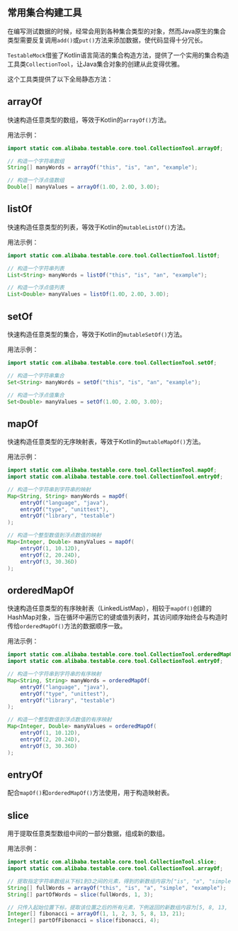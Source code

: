 常用集合构建工具
---

在编写测试数据的时候，经常会用到各种集合类型的对象，然而Java原生的集合类型需要反复调用`add()`或`put()`方法来添加数据，使代码显得十分冗长。

`TestableMock`借鉴了Kotlin语言简洁的集合构造方法，提供了一个实用的集合构造工具类`CollectionTool`，让Java集合对象的创建从此变得优雅。

这个工具类提供了以下全局静态方法：

## arrayOf

快速构造任意类型的数组，等效于Kotlin的`arrayOf()`方法。

用法示例：

```java
import static com.alibaba.testable.core.tool.CollectionTool.arrayOf;

// 构造一个字符串数组
String[] manyWords = arrayOf("this", "is", "an", "example");

// 构造一个浮点值数组
Double[] manyValues = arrayOf(1.0D, 2.0D, 3.0D);
```

## listOf

快速构造任意类型的列表，等效于Kotlin的`mutableListOf()`方法。

用法示例：

```java
import static com.alibaba.testable.core.tool.CollectionTool.listOf;

// 构造一个字符串列表
List<String> manyWords = listOf("this", "is", "an", "example");

// 构造一个浮点值列表        
List<Double> manyValues = listOf(1.0D, 2.0D, 3.0D);
```

## setOf

快速构造任意类型的集合，等效于Kotlin的`mutableSetOf()`方法。

用法示例：

```java
import static com.alibaba.testable.core.tool.CollectionTool.setOf;

// 构造一个字符串集合
Set<String> manyWords = setOf("this", "is", "an", "example");

// 构造一个浮点值集合
Set<Double> manyValues = setOf(1.0D, 2.0D, 3.0D);
```

## mapOf

快速构造任意类型的无序映射表，等效于Kotlin的`mutableMapOf()`方法。

用法示例：

```java
import static com.alibaba.testable.core.tool.CollectionTool.mapOf;
import static com.alibaba.testable.core.tool.CollectionTool.entryOf;

// 构造一个字符串到字符串的映射
Map<String, String> manyWords = mapOf(
    entryOf("language", "java"),
    entryOf("type", "unittest"),
    entryOf("library", "testable")
);

// 构造一个整型数值到浮点数值的映射
Map<Integer, Double> manyValues = mapOf(
    entryOf(1, 10.12D),
    entryOf(2, 20.24D),
    entryOf(3, 30.36D)
);
```

## orderedMapOf

快速构造任意类型的有序映射表（LinkedListMap），相较于`mapOf()`创建的HashMap对象，当在循环中遍历它的键或值列表时，其访问顺序始终会与构造时传给`orderedMapOf()`方法的数据顺序一致。

用法示例：

```java
import static com.alibaba.testable.core.tool.CollectionTool.orderedMapOf;
import static com.alibaba.testable.core.tool.CollectionTool.entryOf;

// 构造一个字符串到字符串的有序映射
Map<String, String> manyWords = orderedMapOf(
    entryOf("language", "java"),
    entryOf("type", "unittest"),
    entryOf("library", "testable")
);

// 构造一个整型数值到浮点数值的有序映射
Map<Integer, Double> manyValues = orderedMapOf(
    entryOf(1, 10.12D),
    entryOf(2, 20.24D),
    entryOf(3, 30.36D)
);
```

## entryOf

配合`mapOf()`和`orderedMapOf()`方法使用，用于构造映射表。

## slice

用于提取任意类型数组中间的一部分数据，组成新的数组。

用法示例：

```java
import static com.alibaba.testable.core.tool.CollectionTool.slice;
import static com.alibaba.testable.core.tool.CollectionTool.arrayOf;

// 提取指定字符串数组从下标1到3之间的元素，得到的新数组内容为["is", "a", "simple"]
String[] fullWords = arrayOf("this", "is", "a", "simple", "example");
String[] partOfWords = slice(fullWords, 1, 3);

// 只传入起始位置下标，提取该位置之后的所有元素，下例返回的新数组内容为[5, 8, 13, 21]
Integer[] fibonacci = arrayOf(1, 1, 2, 3, 5, 8, 13, 21);
Integer[] partOfFibonacci = slice(fibonacci, 4);
```
